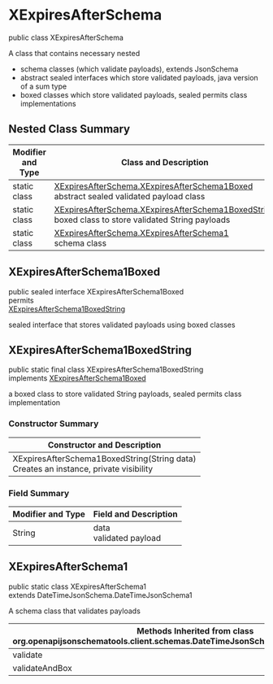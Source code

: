 # XExpiresAfterSchema
public class XExpiresAfterSchema<br>

A class that contains necessary nested
- schema classes (which validate payloads), extends JsonSchema
- abstract sealed interfaces which store validated payloads, java version of a sum type
- boxed classes which store validated payloads, sealed permits class implementations

## Nested Class Summary
| Modifier and Type | Class and Description |
| ----------------- | ---------------------- |
| static class | [XExpiresAfterSchema.XExpiresAfterSchema1Boxed](#xexpiresafterschema1boxed)<br> abstract sealed validated payload class |
| static class | [XExpiresAfterSchema.XExpiresAfterSchema1BoxedString](#xexpiresafterschema1boxedstring)<br> boxed class to store validated String payloads |
| static class | [XExpiresAfterSchema.XExpiresAfterSchema1](#xexpiresafterschema1)<br> schema class |

## XExpiresAfterSchema1Boxed
public sealed interface XExpiresAfterSchema1Boxed<br>
permits<br>
[XExpiresAfterSchema1BoxedString](#xexpiresafterschema1boxedstring)

sealed interface that stores validated payloads using boxed classes

## XExpiresAfterSchema1BoxedString
public static final class XExpiresAfterSchema1BoxedString<br>
implements [XExpiresAfterSchema1Boxed](#xexpiresafterschema1boxed)

a boxed class to store validated String payloads, sealed permits class implementation

### Constructor Summary
| Constructor and Description |
| --------------------------- |
| XExpiresAfterSchema1BoxedString(String data)<br>Creates an instance, private visibility |

### Field Summary
| Modifier and Type | Field and Description |
| ----------------- | ---------------------- |
| String | data<br>validated payload |

## XExpiresAfterSchema1
public static class XExpiresAfterSchema1<br>
extends DateTimeJsonSchema.DateTimeJsonSchema1

A schema class that validates payloads

| Methods Inherited from class org.openapijsonschematools.client.schemas.DateTimeJsonSchema.DateTimeJsonSchema1 |
| ------------------------------------------------------------------ |
| validate                                                           |
| validateAndBox                                                     |
